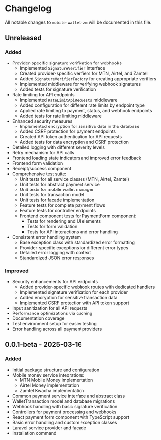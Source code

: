 # Changelog

All notable changes to `mobile-wallet-zm` will be documented in this file.

## Unreleased

### Added

-   Provider-specific signature verification for webhooks
    -   Implemented `SignatureVerifier` interface
    -   Created provider-specific verifiers for MTN, Airtel, and Zamtel
    -   Added `SignatureVerifierFactory` for creating appropriate verifiers
    -   Implemented middleware for verifying webhook signatures
    -   Added tests for signature verification
-   Rate limiting for API endpoints
    -   Implemented `RateLimitApiRequests` middleware
    -   Added configuration for different rate limits by endpoint type
    -   Applied rate limiting to payment, status, and webhook endpoints
    -   Added tests for rate limiting middleware
-   Enhanced security measures
    -   Implemented encryption for sensitive data in the database
    -   Added CSRF protection for payment endpoints
    -   Created API token authentication for API requests
    -   Added tests for data encryption and CSRF protection
-   Detailed logging with different severity levels
-   Retry mechanism for API calls
-   Frontend loading state indicators and improved error feedback
-   Frontend form validation
-   Receipt/success component
-   Comprehensive test suite:
    -   Unit tests for all service classes (MTN, Airtel, Zamtel)
    -   Unit tests for abstract payment service
    -   Unit tests for mobile wallet manager
    -   Unit tests for transaction model
    -   Unit tests for facade implementation
    -   Feature tests for complete payment flows
    -   Feature tests for controller endpoints
    -   Frontend component tests for PaymentForm component:
        -   Tests for rendering and UI elements
        -   Tests for form validation
        -   Tests for API interactions and error handling
-   Consistent error handling system:
    -   Base exception class with standardized error formatting
    -   Provider-specific exceptions for different error types
    -   Detailed error logging with context
    -   Standardized JSON error responses

### Improved

-   Security enhancements for API endpoints
    -   Added provider-specific webhook routes with dedicated handlers
    -   Implemented signature verification for each provider
    -   Added encryption for sensitive transaction data
    -   Implemented CSRF protection with API token support
-   Input sanitization for all API requests
-   Performance optimizations via caching
-   Documentation coverage
-   Test environment setup for easier testing
-   Error handling across all payment providers

## 0.0.1-beta - 2025-03-16

### Added

-   Initial package structure and configuration
-   Mobile money service integrations:
    -   MTN Mobile Money implementation
    -   Airtel Money implementation
    -   Zamtel Kwacha implementation
-   Common payment service interface and abstract class
-   WalletTransaction model and database migrations
-   Webhook handling with basic signature verification
-   Controllers for payment processing and webhooks
-   React payment form component with TypeScript support
-   Basic error handling and custom exception classes
-   Laravel service provider and facade
-   Installation command
